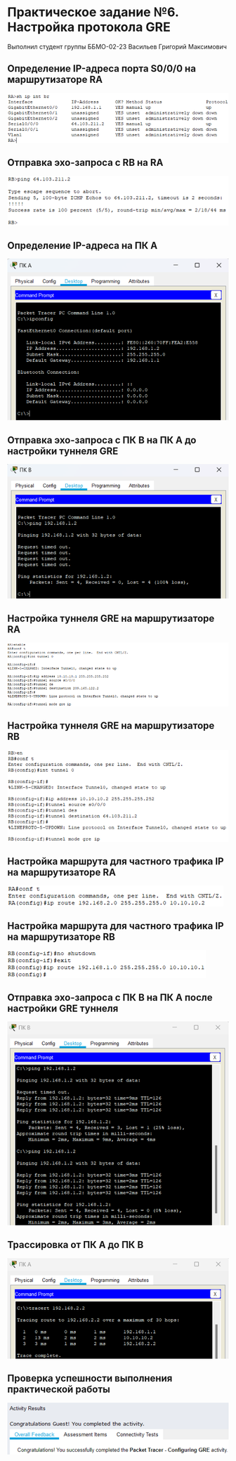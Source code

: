 # Практическое задание №6. Настройка протокола GRE
Выполнил студент группы ББМО-02-23 Васильев Григорий Максимович

## Определение IP-адреса порта S0/0/0 на маршрутизаторе RA

![](https://github.com/Archangel15520/toib6/blob/main/screenshot/1.png)

## Отправка эхо-запроса с RB на RA

![](https://github.com/Archangel15520/toib6/blob/main/screenshot/2.png)

## Определение IP-адреса на ПК А

![](https://github.com/Archangel15520/toib6/blob/main/screenshot/3.png)

## Отправка эхо-запроса с ПК B на ПК А до настройки туннеля GRE

![](https://github.com/Archangel15520/toib6/blob/main/screenshot/4.png)

## Настройка туннеля GRE на маршрутизаторе RA

![](https://github.com/Archangel15520/toib6/blob/main/screenshot/5.png)

## Настройка туннеля GRE на маршрутизаторе RB

![](https://github.com/Archangel15520/toib6/blob/main/screenshot/6.png)

## Настройка маршрута для частного трафика IP на маршрутизаторе RA

![](https://github.com/Archangel15520/toib6/blob/main/screenshot/7.png)

## Настройка маршрута для частного трафика IP на маршрутизаторе RB

![](https://github.com/Archangel15520/toib6/blob/main/screenshot/8.png)

## Отправка эхо-запроса с ПК B на ПК А после настройки GRE туннеля

![](https://github.com/Archangel15520/toib6/blob/main/screenshot/9.png)

## Трассировка от ПК А до ПК В

![](https://github.com/Archangel15520/toib6/blob/main/screenshot/10.png)

## Проверка успешности выполнения практической работы

![](https://github.com/Archangel15520/toib6/blob/main/screenshot/11.png)
